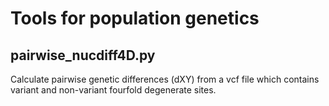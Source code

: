 Tools for population genetics
==============================


pairwise_nucdiff4D.py
----------------------
Calculate pairwise genetic differences (dXY) from a vcf file which contains variant and non-variant fourfold degenerate sites.

